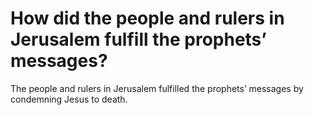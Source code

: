 # How did the people and rulers in Jerusalem fulfill the prophets’ messages?

The people and rulers in Jerusalem fulfilled the prophets’ messages by condemning Jesus to death.
